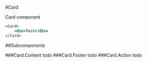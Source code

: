 #Card

Card component

```jsx
<Card>
	<div>Test</div>
</Card>
```

##Subcomponents

###Card.Content
todo
###Card.Footer
todo
###Card.Action
todo